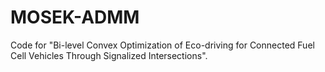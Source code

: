 # MOSEK-ADMM
Code for "Bi-level Convex Optimization of Eco-driving for Connected Fuel Cell Vehicles Through Signalized Intersections".

